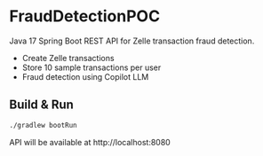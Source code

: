 # FraudDetectionPOC

Java 17 Spring Boot REST API for Zelle transaction fraud detection.

- Create Zelle transactions
- Store 10 sample transactions per user
- Fraud detection using Copilot LLM

## Build & Run

```sh
./gradlew bootRun
```

API will be available at http://localhost:8080

